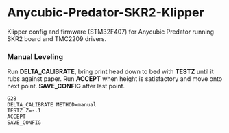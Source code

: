 # Anycubic-Predator-SKR2-Klipper
Klipper config and firmware (STM32F407) for Anycubic Predator running SKR2 board and TMC2209 drivers. 


### Manual Leveling
Run **DELTA_CALIBRATE**, bring print head down to bed with **TESTZ** until it rubs against paper. Run **ACCEPT** when height is satisfactory and move onto next point. **SAVE_CONFIG** after last point.

```
G28
DELTA_CALIBRATE METHOD=manual
TESTZ Z=-.1
ACCEPT
SAVE_CONFIG
